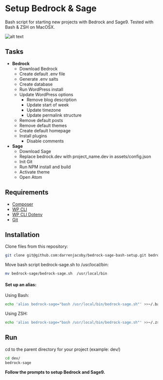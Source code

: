 # Setup Bedrock & Sage
Bash script for starting new projects with Bedrock and Sage9.  Tested with Bash & ZSH on MacOSX.

![alt text](https://cloud.githubusercontent.com/assets/15921694/18224048/2964a45a-71c9-11e6-9ac6-a4c6d5acf324.gif "Bedrock Sage Bash Setup")

## Tasks
* **Bedrock**
  * Download Bedrock
  * Create default .env file
  * Generate .env salts
  * Create database
  * Run WordPress install
  * Update WordPress options
    * Remove blog description
    * Update start of week
    * Update timezone
    * Update permalink structure
  * Remove default posts
  * Remove default themes
  * Create default homepage
  * Install plugins
    * Disable comments
* **Sage**
  * Download Sage
  * Replace bedrock.dev with project_name.dev in assets/config.json
  * Init Git
  * Run NPM install and build
  * Activate theme
  * Open Atom

## Requirements
* [Composer](https://getcomposer.org/doc/00-intro.md)
* [WP CLI](https://github.com/wp-cli/wp-cli)
* [WP CLI Dotenv](https://github.com/aaemnnosttv/wp-cli-dotenv-command)
* [Git](https://git-scm.com/)

## Installation
Clone files from this repository:
```bash
git clone git@github.com:darrenjacoby/bedrock-sage-bash-setup.git bedrock-sage
```

Move bash script bedrock-sage.sh to /usr/local/bin:
```bash
mv bedrock-sage/bedrock-sage.sh  /usr/local/bin
```

#### Set up an alias:
Using Bash:
```bash
echo 'alias bedrock-sage="bash /usr/local/bin/bedrock-sage.sh"' >>~/.bash_profile
```
Using ZSH:
```bash
echo 'alias bedrock-sage="bash /usr/local/bin/bedrock-sage.sh"' >>~/.zshrc
```

## Run
cd to the parent directory for your project (example: dev/)

```bash
cd dev/
bedrock-sage
```
**Follow the prompts to setup Bedrock and Sage9.**

